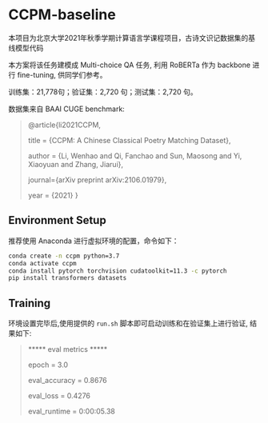 # CCPM-baseline

本项目为北京大学2021年秋季学期计算语言学课程项目，古诗文识记数据集的基线模型代码

本方案将该任务建模成 Multi-choice QA 任务, 利用 RoBERTa 作为 backbone 进行 fine-tuning, 供同学们参考。

训练集：21,778句；验证集：2,720 句；测试集：2,720 句。

数据集来自 BAAI CUGE benchmark:

> @article{li2021CCPM,
> 
> title = {CCPM: A Chinese Classical Poetry Matching Dataset},
> 
> author = {Li, Wenhao and Qi, Fanchao and Sun, Maosong and Yi, Xiaoyuan and Zhang, Jiarui},
> 
> journal={arXiv preprint arXiv:2106.01979},
> 
> year = {2021}
> }


## Environment Setup

推荐使用 Anaconda 进行虚拟环境的配置，命令如下：
```bash
conda create -n ccpm python=3.7
conda activate ccpm 
conda install pytorch torchvision cudatoolkit=11.3 -c pytorch
pip install transformers datasets 
```

## Training
环境设置完毕后,使用提供的 `run.sh` 脚本即可启动训练和在验证集上进行验证, 结果如下:
> ***** eval metrics *****
> 
>  epoch                   =        3.0
>  
>  eval_accuracy           =     0.8676
>  
>  eval_loss               =     0.4276
>  
>  eval_runtime            = 0:00:05.38
